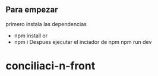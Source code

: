 ## Para empezar
primero instala las dependencias
- npm install 
or
- npm i
Despues ejecutar el inciador de npm
npm run dev
# conciliaci-n-front
